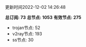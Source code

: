 更新时间2022-12-02 14:26:48

**总订阅: 73**
**总节点: 1053**
**有效节点: 275**
- trojan节点: 52
- v2ray节点: 193
- ss节点: 30
